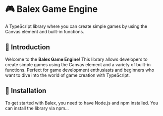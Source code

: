 # 🎮 **Balex Game Engine**

A TypeScript library where you can create simple games by using the Canvas element and built-in functions.

## 🌟 Introduction

Welcome to the **Balex Game Engine**! This library allows developers to create simple games using the Canvas element and a variety of built-in functions. Perfect for game development enthusiasts and beginners who want to dive into the world of game creation with TypeScript.

## 🚀 Installation

To get started with Balex, you need to have Node.js and npm installed. You can install the library via npm...

